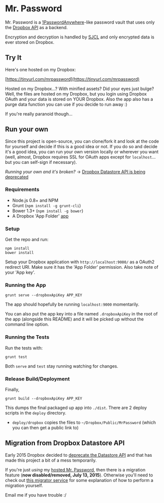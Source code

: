 # Mr. Password

Mr. Password is a
[1PasswordAnywhere](http://learn.agilebits.com/1Password4/iOS/Tutorials/ios-1pa.html)-like
password vault that uses only the
[Dropbox API](https://www.dropbox.com/developers) as a backend.

Encryption and decryption is handled by
[SJCL](http://bitwiseshiftleft.github.io/sjcl/) and only encrypted data is
ever stored on Dropbox.


## Try It

Here's one hosted on my Dropbox:

[https://tinyurl.com/mrpassword](https://tinyurl.com/mrpassword)

Hosted on my Dropbox...? With minified assets? Did your eyes just bulge?
Well, the files are hosted on my Dropbox, but you login using Dropbox
OAuth and your data is stored on YOUR Dropbox. Also the app also has a
purge data function you can use if you decide to run away :)

If you're really paranoid though...


## Run your own

Since this project is open-source, you can clone/fork it and look at the code
for yourself and decide if this is a good idea or not. If you do so and decide
it's a good idea, you can run your own version locally or wherever you want (well,
almost, Dropbox requires SSL for OAuth apps except for `localhost`... but you can
self-sign if necessary).

_Running your own and it's broken?_ ->
[Dropbox Datastore API is being deprecated](#migration-from-dropbox-datastore-api)

### Requirements

- Node.js 0.8+ and NPM
- Grunt (`npm install -g grunt-cli`)
- Bower 1.3+ (`npm install -g bower`)
- A Dropbox 'App Folder' [app](https://www.dropbox.com/developers/apps)


### Setup

Get the repo and run:

    npm install
    bower install

Setup your Dropbox application with `http://localhost:9000/` as a
OAuth2 redirect URI. Make sure it has the 'App Folder' permission.
Also take note of your 'App key'.

### Running the App

    grunt serve --dropboxApiKey APP_KEY

The app should hopefully be running `localhost:9000` momentarily.

You can also put the app key into a file named `.dropboxApiKey` in the
root of the app (alongside this README) and it will be picked up without
the command line option.

### Running the Tests

Run the tests with:

    grunt test

Both `serve` and `test` stay running watching for changes.

### Release Build/Deployment

Finally,

    grunt build --dropboxApiKey APP_KEY

This dumps the final packaged up app into `./dist`. There are
2 deploy scripts in the `deploy` directory.

- `deploy/dropbox` copies the files to
  `~/Dropbox/Public/MrPassword` (which you can then get a public link to)


## Migration from Dropbox Datastore API

Early 2015 Dropbox decided to
[deprecate the Datastore API](https://blogs.dropbox.com/developers/2015/04/deprecating-the-sync-and-datastore-apis/)
and that has made this project a bit of a mess temporarily.

If you're just _using_ my
[hosted Mr. Password](https://tinyurl.com/mrpassword), then there
is a migration feature (**now disabled/removed, July 13, 2015**).
Otherwise you'll need to check out
[this migrator service](app/scripts/services/migrator.coffee) for some
explanation of how to perform a migration yourself.

Email me if you have trouble :/
